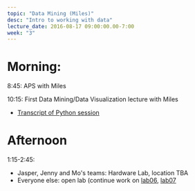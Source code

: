 ```yaml
---
topic: "Data Mining (Miles)"
desc: "Intro to working with data"
lecture_date: 2016-08-17 09:00:00.00-7:00
week: "3"
---
```



# Morning:

8:45: APS with Miles

10:15: First Data Mining/Data Visualization lecture with Miles

* [Transcript of Python session](Lecture-08-17.txt)

# Afternoon

1:15-2:45: 
* Jasper, Jenny and Mo's teams: Hardware Lab, location TBA
* Everyone else: open lab (continue work on [lab06](/lab/lab06/), [lab07](/lab/lab07/)
